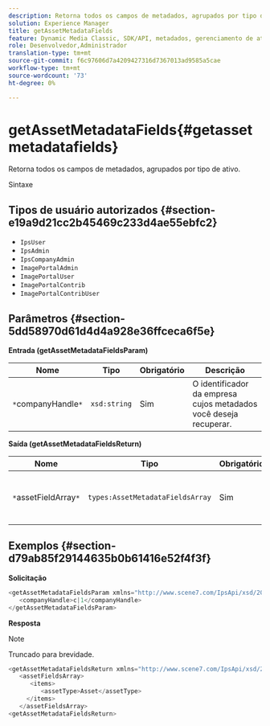 ```yaml
---
description: Retorna todos os campos de metadados, agrupados por tipo de ativo.
solution: Experience Manager
title: getAssetMetadataFields
feature: Dynamic Media Classic, SDK/API, metadados, gerenciamento de ativos
role: Desenvolvedor,Administrador
translation-type: tm+mt
source-git-commit: f6c97606d7a4209427316d7367013ad9585a5cae
workflow-type: tm+mt
source-wordcount: '73'
ht-degree: 0%

---
```



# getAssetMetadataFields{#getassetmetadatafields}

Retorna todos os campos de metadados, agrupados por tipo de ativo.

Sintaxe

## Tipos de usuário autorizados {#section-e19a9d21cc2b45469c233d4ae55ebfc2}

* `IpsUser`
* `IpsAdmin`
* `IpsCompanyAdmin`
* `ImagePortalAdmin`
* `ImagePortalUser`
* `ImagePortalContrib`
* `ImagePortalContribUser`

## Parâmetros {#section-5dd58970d61d4d4a928e36ffceca6f5e}

**Entrada (getAssetMetadataFieldsParam)**

| Nome | Tipo | Obrigatório | Descrição |
|---|---|---|---|
| `*`companyHandle`*` | `xsd:string` | Sim | O identificador da empresa cujos metadados você deseja recuperar. |

**Saída (getAssetMetadataFieldsReturn)**

| Nome | Tipo | Obrigatório | Descrição |
|---|---|---|---|
| `*`assetFieldArray`*` | `types:AssetMetadataFieldsArray` | Sim | Matriz de campos de metadados, por tipo de ativo. |

## Exemplos {#section-d79ab85f29144635b0b61416e52f4f3f}

**Solicitação**

```java
<getAssetMetadataFieldsParam xmlns="http://www.scene7.com/IpsApi/xsd/2009-07-31">
   <companyHandle>c|1</companyHandle>
</getAssetMetadataFieldsParam>
```

**Resposta**

>[!NOTE]
>
>Truncado para brevidade.

```java
<getAssetMetadataFieldsReturn xmlns="http://www.scene7.com/IpsApi/xsd/2009-07-31">
   <assetFieldsArray>
      <items>
         <assetType>Asset</assetType>
     </items>
   </assetFieldsArray>
<getAssetMetadataFieldsReturn>
```

